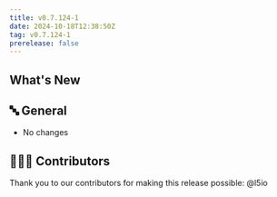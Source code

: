 ```yaml
---
title: v0.7.124-1
date: 2024-10-18T12:38:50Z
tag: v0.7.124-1
prerelease: false
---
```


## What's New
## 🔤 General
* No changes

## 👨🏽‍💻 Contributors

Thank you to our contributors for making this release possible:
@l5io
